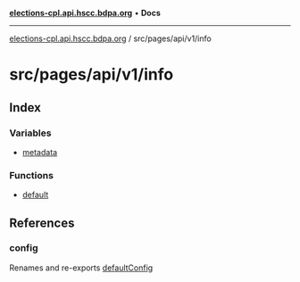 [**elections-cpl.api.hscc.bdpa.org**](../../../../../README.md) • **Docs**

***

[elections-cpl.api.hscc.bdpa.org](../../../../../README.md) / src/pages/api/v1/info

# src/pages/api/v1/info

## Index

### Variables

- [metadata](variables/metadata.md)

### Functions

- [default](functions/default.md)

## References

### config

Renames and re-exports [defaultConfig](../../../../backend/api/variables/defaultConfig.md)
